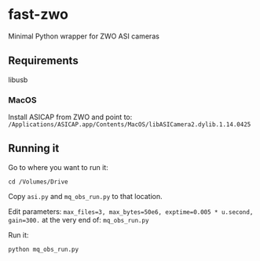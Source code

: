 # fast-zwo
Minimal Python wrapper for ZWO ASI cameras

## Requirements

libusb

### MacOS

Install ASICAP from ZWO and point to: 
`/Applications/ASICAP.app/Contents/MacOS/libASICamera2.dylib.1.14.0425`

## Running it

Go to where you want to run it:

`cd /Volumes/Drive`

Copy `asi.py` and `mq_obs_run.py` to that location.

Edit parameters:
`max_files=3, max_bytes=50e6, exptime=0.005 * u.second, gain=300.`
at the very end of: `mq_obs_run.py`

Run it:

`python mq_obs_run.py`

